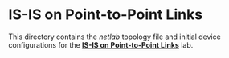 # IS-IS on Point-to-Point Links

This directory contains the *netlab* topology file and initial device configurations for the **[IS-IS on Point-to-Point Links](../../docs/basic/3-p2p.md)** lab.
